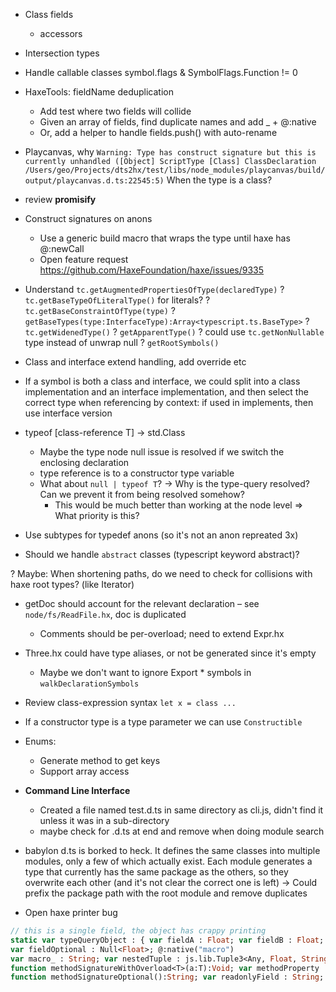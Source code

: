 - Class fields
	- accessors

- Intersection types

- Handle callable classes
	symbol.flags & SymbolFlags.Function != 0

- HaxeTools: fieldName deduplication
	- Add test where two fields will collide
	- Given an array of fields, find duplicate names and add _ + @:native
	- Or, add a helper to handle fields.push() with auto-rename

- Playcanvas, why 
	`Warning: Type has construct signature but this is currently unhandled ([Object] ScriptType [Class] ClassDeclaration /Users/geo/Projects/dts2hx/test/libs/node_modules/playcanvas/build/output/playcanvas.d.ts:22545:5)`
	When the type is a class?

- review __promisify__

- Construct signatures on anons
	- Use a generic build macro that wraps the type until haxe has @:newCall
	- Open feature request https://github.com/HaxeFoundation/haxe/issues/9335

- Understand `tc.getAugmentedPropertiesOfType(declaredType)`
? `tc.getBaseTypeOfLiteralType()` for literals?
? `tc.getBaseConstraintOfType(type)`
? `getBaseTypes(type:InterfaceType):Array<typescript.ts.BaseType>`
? `tc.getWidenedType()`
? `getApparentType()`
? could use `tc.getNonNullable` type instead of unwrap null
? `getRootSymbols()`

- Class and interface extend handling, add override etc

- If a symbol is both a class and interface, we could split into a class implementation and an interface implementation, and then select the correct type when referencing by context: if used in implements, then use interface version 

- typeof [class-reference T] -> std.Class<T>
	- Maybe the type node null issue is resolved if we switch the enclosing declaration
	- type reference is to a constructor type variable
	- What about `null | typeof T`?
	-> Why is the type-query resolved? Can we prevent it from being resolved somehow?
		- This would be much better than working at the node level
	=> What priority is this?

- Use subtypes for typedef anons (so it's not an anon repreated 3x)

- Should we handle `abstract` classes (typescript keyword abstract)?

? Maybe: When shortening paths, do we need to check for collisions with haxe root types? (like Iterator)

- getDoc should account for the relevant declaration – see `node/fs/ReadFile.hx`, doc is duplicated
	- Comments should be per-overload; need to extend Expr.hx

- Three.hx could have type aliases, or not be generated since it's empty
	- Maybe we don't want to ignore Export * symbols in `walkDeclarationSymbols`

- Review class-expression syntax `let x = class ...`

- If a constructor type is a type parameter we can use `Constructible`

- Enums:
	- Generate method to get keys
	- Support array access

- **Command Line Interface**
	- Created a file named test.d.ts in same directory as cli.js, didn't find it unless it was in a sub-directory
	- maybe check for .d.ts at end and remove when doing module search

- babylon d.ts is borked to heck. It defines the same classes into multiple modules, only a few of which actually exist. Each module generates a type that currently has the same package as the others, so they overwrite each other (and it's not clear the correct one is left)
	-> Could prefix the package path with the root module and remove duplicates

- Open haxe printer bug
```haxe
// this is a single field, the object has crappy printing
static var typeQueryObject : { var fieldA : Float; var fieldB : Float; var fieldArrayAlias : Array<String>; @:optional
var fieldOptional : Null<Float>; @:native("macro")
var macro_ : String; var nestedTuple : js.lib.Tuple3<Any, Float, String, js.lib.Tuple2<Any, Bool, Array<Bool>>>; var computedFieldName : String; var sub : { var a : Float; var b : Float; }; function methodSignatureComplex<T:(haxe.extern.EitherType<String, Float>)>(a:Float, ?opt:String):T; @:overload(function(a:Float):Void { })
function methodSignatureWithOverload<T>(a:T):Void; var methodProperty : (a:Any) -> Void; @:optional
function methodSignatureOptional():String; var readonlyField : String; };
```